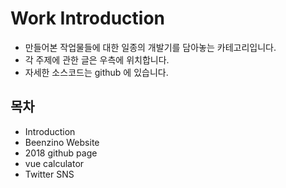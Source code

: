 # Work Introduction

* 만들어본 작업물들에 대한 일종의 개발기를 담아놓는 카테고리입니다.
* 각 주제에 관한 글은 우측에 위치합니다.
* 자세한 소스코드는 github 에 있습니다.  


## 목차
* Introduction
* Beenzino Website
* 2018 github page
* vue calculator
* Twitter SNS

